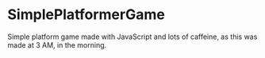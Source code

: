 # SimplePlatformerGame
Simple platform game made with JavaScript and lots of caffeine, as this was made at 3 AM, in the morning.
